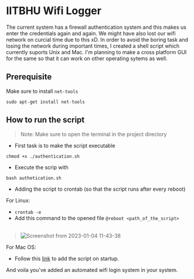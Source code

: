 # IITBHU Wifi Logger
The current system has a firewall authentication system and this makes us enter the credentials again and again. We might have also lost our wifi network on curcial time due to this xD. In order to avoid the boring task and losing the network during important times, I created a shell script which currently suports Unix and Mac. I'm planning to make a cross platform GUI for the same so that it can work on other operating sytems as well.

## Prerequisite
Make sure to install `net-tools`
```
sudo apt-get install net-tools
```
## How to run the script
> Note: Make sure to open the terminal in the project directory
- First task is to make the script executable
```
chmod +x ./authentication.sh
```
- Execute the scrip with
```
bash authetication.sh
```
- Adding the script to crontab (so that the script runs after every reboot)

For Linux:
  - `crontab -e`
  - Add this command to the opened file `@reboot <path_of_the_script>` <br></br>
  > ![Screenshot from 2023-01-04 11-43-38](https://user-images.githubusercontent.com/76884959/210495096-d4067e61-a09a-4e0e-b058-e2ecd9c83290.png)

For Mac OS:
- Follow this [link](https://stackoverflow.com/questions/6442364/running-script-upon-login-in-mac-os-x#:~:text=478-,Follow%20this%3A,-start%20Automator.app) to add the script on startup.

And voila you've added an automated wifi login system in your system.
